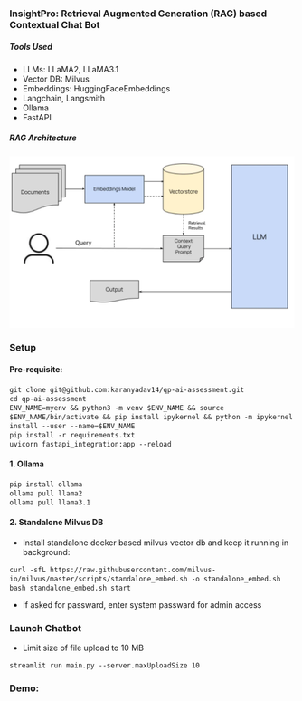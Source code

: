 ### InsightPro: Retrieval Augmented Generation (RAG) based Contextual Chat Bot  

##### Tools Used

- LLMs: LLaMA2, LLaMA3.1
- Vector DB: Milvus
- Embeddings: HuggingFaceEmbeddings
- Langchain, Langsmith
- Ollama
- FastAPI


##### RAG Architecture
![alt text](images/rag_architecture.png)


### Setup

#### Pre-requisite:
```
git clone git@github.com:karanyadav14/qp-ai-assessment.git
cd qp-ai-assessment
ENV_NAME=myenv && python3 -m venv $ENV_NAME && source $ENV_NAME/bin/activate && pip install ipykernel && python -m ipykernel install --user --name=$ENV_NAME
pip install -r requirements.txt
uvicorn fastapi_integration:app --reload
```

#### 1. Ollama
```
pip install ollama
ollama pull llama2
ollama pull llama3.1
```

#### 2. Standalone Milvus DB
- Install standalone docker based milvus vector db and keep it running in background: 
```
curl -sfL https://raw.githubusercontent.com/milvus-io/milvus/master/scripts/standalone_embed.sh -o standalone_embed.sh
bash standalone_embed.sh start
```

- If asked for passward, enter system passward for admin access
   




### Launch Chatbot

- Limit size of file upload to 10 MB
```
streamlit run main.py --server.maxUploadSize 10
```


### Demo:

